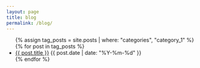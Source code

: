 ```yaml
---
layout: page
title: blog
permalink: /blog/
---
```

<ul>
  {% assign tag_posts = site.posts | where: "categories", "category_1" %}
  {% for post in tag_posts %}
    <li>
      <a href="{{ post.url | relative_url }}">{{ post.title }}</a>
      <span>{{ post.date | date: "%Y-%m-%d" }}</span>
    </li>
  {% endfor %}
</ul>